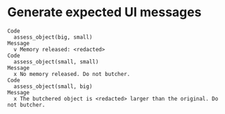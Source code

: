 # Generate expected UI messages

    Code
      assess_object(big, small)
    Message
      v Memory released: <redacted>
    Code
      assess_object(small, small)
    Message
      x No memory released. Do not butcher.
    Code
      assess_object(small, big)
    Message
      x The butchered object is <redacted> larger than the original. Do not butcher.

